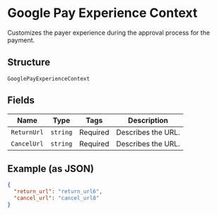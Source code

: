 
# Google Pay Experience Context

Customizes the payer experience during the approval process for the payment.

## Structure

`GooglePayExperienceContext`

## Fields

| Name | Type | Tags | Description |
|  --- | --- | --- | --- |
| `ReturnUrl` | `string` | Required | Describes the URL. |
| `CancelUrl` | `string` | Required | Describes the URL. |

## Example (as JSON)

```json
{
  "return_url": "return_url6",
  "cancel_url": "cancel_url8"
}
```

